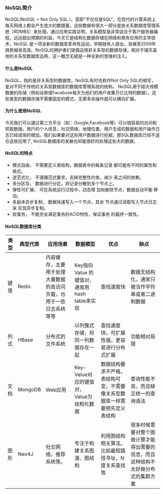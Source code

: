 ### NoSQL简介
NoSQL(NoSQL = Not Only SQL )，意即"不仅仅是SQL"。在现代的计算系统上每天网络上都会产生庞大的数据量。这些数据有很大一部分是由关系数据库管理系统（RDMBS）来处理。通过应用实践证明，关系模型是非常适合于客户服务器编程，远远超出预期的利益，今天它是结构化数据存储在网络和商务应用的主导技术。NoSQL 是一项全新的数据库革命性运动，早期就有人提出，发展至2009年趋势越发高涨。NoSQL的拥护者们提倡运用非关系型的数据存储，相对于铺天盖地的关系型数据库运用，这一概念无疑是一种全新的思维的注入。

#### 什么是NoSQL
NoSQL，指的是非关系型的数据库。NoSQL有时也称作Not Only SQL的缩写，是对不同于传统的关系型数据库的数据库管理系统的统称。 NoSQL用于超大规模数据的存储（例如谷歌或Facebook每天为他们的用户收集万亿比特的数据）。这些类型的数据存储不需要固定的模式，无需多余操作就可以横向扩展。

#### 为什么使用NoSQL
今天我们可以通过第三方平台（如：Google,Facebook等）可以很容易的访问和抓取数据。用户的个人信息，社交网络，地理位置，用户生成的数据和用户操作日志已经成倍的增加。我们如果要对这些用户数据进行挖掘，那SQL数据库已经不适合这些应用了, NoSQL数据库的发展也却能很好的处理这些大的数据。

#### NoSQL的特点
- 模式自由， 不需要定义表结构，数据表中的每条记录 都可能有不同的属性和格式。
- 逆范式化， 不遵循范式要求，去掉完整性约束，减少 表之间的依赖。
- 多分区存， 数据进行分区，将记录分散到多个节点上。
- 弹性可扩展， 可在系统运行过程中，动态增 加和删除节点，数据自动平衡 移动。
- 多副本异步复制， 数据快速写入一个节点，其余 节点通过读取写入节点日志来 实现异步复制。
- 软事务， 不能完全满足事务的ACID特性，保证事务 的最终一致性。

#### NoSQL数据库分类
| 类型  | 典型代表  | 应用场景  | 数据模型  | 优点  | 缺点  |
| ------------ | ------------ | ------------ | ------------ | ------------ | ------------ |
| 键值  |  Redis | 内容缓存，主要用于处理大量数据的高访问负载，也用于一些日志系统等等  | Key指向Value 的键值对，通常用hash table来实现  | 查找速度快  | 数据无结构化，通常只被当作字符串或者二进制数据  |
| 列式  | HBase  | 分布式的文件系统  | 以列簇式存储，将同一列数据存在一起  | 查找速度快，可扩展性强，更容易进行分布式扩展  | 功能相对局限  |
| 文档  | MongoDB  | Web应用  | Key-Value对应的键值对，Value为结构化数据  | 数据结构要求不严格，表结构可变，不需要像关系型数据库一样需要预先定义表结构  |  查询性能不高，而且缺乏统一的查询语法  |
| 图形  | Neo4J  | 社交网络，推荐系统等。 | 专注于构建关系图谱、图结构  | 利用图结构相关算法。比如最短路径寻址，N度关系查找等  | 很多时候需要对整个图做计算才能得出需要的信息，而且这种结构不太好做分布式的集群方案  |
